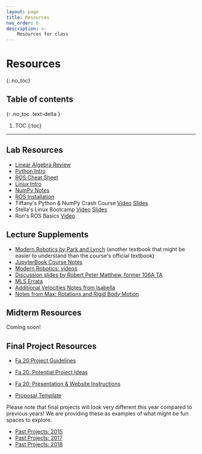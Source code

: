 ```yaml
---
layout: page
title: Resources
nav_order: 6
description: >-
    Resources for class
---
```


# Resources
{:.no_toc}

## Table of contents
{: .no_toc .text-delta }

1. TOC
{:toc}

---
## Lab Resources

- [Linear Algebra Review](assets/discussions/math_review.pdf)
- [Python Intro](assets/labs/resources/python_intro.pdf)
- [ROS Cheat Sheet](assets/labs/resources/ROS_cheat_sheet.pdf)
- [Linux Intro](assets/labs/resources/linux_intro.pdf)
- [NumPy Notes](assets/labs/resources/numpy_notes.pdf)
- [ROS Installation](assets/labs/resources/ROS_installation.pdf)
- Tiffany's Python & NumPy Crash Course [Video](https://www.youtube.com/watch?v=VJqbBfldUA0) [Slides](https://docs.google.com/presentation/d/1eIrtNVbQjC0Q-ueunNR6APtRpLtZBzlFfeABmp63eNw/edit?usp=sharing)
- Stella's Linux Bootcamp [Video](https://www.youtube.com/watch?v=fpt1wutdu10) [Slides](https://docs.google.com/presentation/d/1Yip52Hs7v36rLFD6M4RlU22KnoVtl5WQV0TBaejjsr0/edit?usp=sharing)
- Ron's ROS Basics [Video](https://www.youtube.com/watch?v=qFVtJcGoJvw)

## Lecture Supplements 

- [Modern Robotics by Park and Lynch](http://hades.mech.northwestern.edu/images/7/7f/MR.pdf) (another textbook that might be easier to understand than the course's official textbook)
- [JupyterBook Course Notes](https://ucb-ee106.github.io/ee106a_jupyterbook/intro.html)
- [Modern Robotics: videos](https://www.youtube.com/watch?v=jVu-Hijns70&list=PLggLP4f-rq02vX0OQQ5vrCxbJrzamYDfx)
- [Discussion slides by Robert Peter Matthew, former 106A TA](http://robertpetermatthew.com/index.php/teaching/)
- [MLS Errata](https://www.cds.caltech.edu/~murray/books/MLS/index.html)
- [Additional Velocities Notes from Isabella](/assets/lec/additional_velocity_notes.pdf)
- [Notes from Max: Rotations and Rigid Body Motion](/assets/lec/Rigid_Body_Rotations.pdf)

## Midterm Resources
Coming soon! 

## Final Project Resources
- [Fa 20:Project Guidelines](/assets/proj/fp_guidelines_updated.pdf)
- [Fa 20: Potential Project Ideas](https://docs.google.com/document/d/1cTUckJ7WCwtsTk1lFzlJ5m44x-0wfgp3tp_qnoWOsmY/edit?usp=sharing)
- [Fa 20: Presentation & Website Instructions](/assets/proj/final_project_presentation-demo-report_instructions.pdf)

- [Proposal Template](assets/proj/project_proposal_template.tex)

Please note that final projects will look very different this year compared to previous years! We are providing these as examples of what might be fun spaces to explore.
- [Past Projects: 2015](assets/proj/past_projects_2015.pdf)
- [Past Projects: 2017](assets/proj/past_projects_2017.pdf)
- [Past Projects: 2018](assets/proj/past_projects_2018.pdf)
